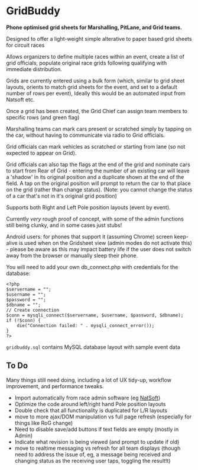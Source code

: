 # GridBuddy
**Phone optimised grid sheets for Marshalling, PitLane, and Grid teams.**

Designed to offer a light-weight simple alterative to paper based grid sheets for circuit races

Allows organizers to define multiple races within an event, create a list of grid officials, populate original race grids following qualifying with immediate distribution.

Grids are currently entered using a bulk form (which, similar to grid sheet layouts, orients to match grid sheets for the event, and set to a default number of rows per event), Ideally this would be an automated input from Natsoft etc.

Once a grid has been created, the Grid Chief can assign team members to specific rows (and green flag)

Marshalling teams can mark cars present or scratched simply by tapping on the car, without having to communicate via radio to Grid officials.

Grid officials can mark vehicles as scratched or starting from lane (so not expected to appear on Grid).

Grid officials can also tap the flags at the end of the grid and nominate cars to start from Rear of Grid - entering the number of an existing car will leave a 'shadow' in its original position and a duplicate shown at the end of the field. A tap on the original position will prompt to return the car to that place on the grid (rather than change status).
(Note: you cannot change the status of a car that's not in it's original grid position)

Supports both Right and Left Pole position layouts (event by event).

Currently *very* rough proof of concept, with some of the admin functions still being clunky, and in some cases just stubs!

Android users: for phones that support it (assuming Chrome) screen keep-alive is used when on the Gridsheet view (admin modes do not activate this) - please be aware as this may impact battery life if the user does not switch away from the browser or manually sleep their phone.

You will need to add your own db_connect.php with credentials for the database:
```
<?php
$servername = "";
$username = "";
$password = "";
$dbname = "";
// Create connection
$conn = mysqli_connect($servername, $username, $password, $dbname);
if (!$conn) {
    die("Connection failed: " . mysqli_connect_error());
}
?>
```

`gridbuddy.sql` contains MySQL database layout with sample event data

To Do
---
Many things still need doing, including a lot of UX tidy-up, workflow improvement, and performance tweaks.

- Import automatically from race admin software (eg [NatSoft](http://racing.natsoft.com.au/))
- Optimize the code around left/right hand Pole position layouts
- Double check that all functionality is duplicated for L/R layouts
- move to more ajax/DOM manipulation vs full page refresh (especially for things like RoG change)
- Need to disable save/add buttons if text fields are empty (mostly in Admin) 
- Indicate what revision is being viewed (and prompt to update if old)
- move to realtime messaging vs refresh for all team displays (though need to address the issue of, eg, a message being received and changing status as the receiving user taps, toggling the result!t)